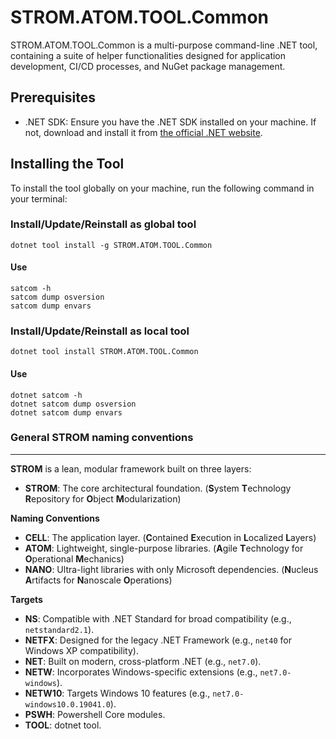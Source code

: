 
# STROM.ATOM.TOOL.Common 

STROM.ATOM.TOOL.Common is a multi-purpose command-line .NET tool, containing a suite of helper functionalities designed for application development, CI/CD processes, and NuGet package management.

## Prerequisites
- .NET SDK: Ensure you have the .NET SDK installed on your machine. If not, download and install it from [the official .NET website](https://dotnet.microsoft.com/download).

## Installing the Tool
To install the tool globally on your machine, run the following command in your terminal:

### Install/Update/Reinstall as global tool
```
dotnet tool install -g STROM.ATOM.TOOL.Common
```

#### Use
```
satcom -h
satcom dump osversion
satcom dump envars
```

### Install/Update/Reinstall as local tool
```
dotnet tool install STROM.ATOM.TOOL.Common
```

#### Use
```
dotnet satcom -h
dotnet satcom dump osversion
dotnet satcom dump envars
```

### General STROM naming conventions
---

**STROM** is a lean, modular framework built on three layers:

- **STROM**: The core architectural foundation. (**S**ystem **T**echnology **R**epository for **O**bject **M**odularization)

**Naming Conventions**
- **CELL**: The application layer. (**C**ontained **E**xecution in **L**ocalized **L**ayers)
- **ATOM**: Lightweight, single-purpose libraries. (**A**gile **T**echnology for **O**perational **M**echanics)
- **NANO**: Ultra-light libraries with only Microsoft dependencies. (**N**ucleus **A**rtifacts for **N**anoscale **O**perations)

**Targets**
- **NS**: Compatible with .NET Standard for broad compatibility (e.g., `netstandard2.1`).  
- **NETFX**: Designed for the legacy .NET Framework (e.g., `net40` for Windows XP compatibility).  
- **NET**: Built on modern, cross-platform .NET (e.g., `net7.0`).  
- **NETW**: Incorporates Windows-specific extensions (e.g., `net7.0-windows`).  
- **NETW10**: Targets Windows 10 features (e.g., `net7.0-windows10.0.19041.0`).
- **PSWH**: Powershell Core modules.
- **TOOL**: dotnet tool.
